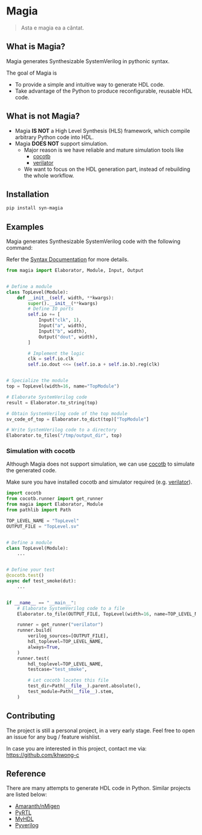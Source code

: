 # Magia

> Asta e magia ea a căntat.

## What is Magia?

Magia generates Synthesizable SystemVerilog in pythonic syntax.

The goal of Magia is

- To provide a simple and intuitive way to generate HDL code.
- Take advantage of the Python to produce reconfigurable, reusable HDL code.

## What is not Magia?

- Magia **IS NOT** a High Level Synthesis (HLS) framework, which compile arbitrary Python code into HDL.
- Magia **DOES NOT** support simulation.
    - Major reason is we have reliable and mature simulation tools like
        - [cocotb](https://www.cocotb.org/)
        - [verilator](https://www.veripool.org/verilator/)
    - We want to focus on the HDL generation part, instead of rebuilding the whole workflow.

## Installation

```bash
pip install syn-magia
```

## Examples

Magia generates Synthesizable SystemVerilog code with the following command:

Refer the [Syntax Documentation](docs/syntax.md) for more details.

```python
from magia import Elaborator, Module, Input, Output


# Define a module
class TopLevel(Module):
    def __init__(self, width, **kwargs):
        super().__init__(**kwargs)
        # Define IO ports
        self.io += [
            Input("clk", 1),
            Input("a", width),
            Input("b", width),
            Output("dout", width),
        ]

        # Implement the logic
        clk = self.io.clk
        self.io.dout <<= (self.io.a + self.io.b).reg(clk)


# Specialize the module
top = TopLevel(width=16, name="TopModule")

# Elaborate SystemVerilog code
result = Elaborator.to_string(top)

# Obtain SystemVerilog code of the top module
sv_code_of_top = Elaborator.to_dict(top)["TopModule"]

# Write SystemVerilog code to a directory
Elaborator.to_files("/tmp/output_dir", top)
```

### Simulation with cocotb

Although Magia does not support simulation, we can use [cocotb](https://www.cocotb.org/) to simulate the generated code.

Make sure you have installed cocotb and simulator required (e.g. [verilator](https://www.veripool.org/verilator/)).

```python
import cocotb
from cocotb.runner import get_runner
from magia import Elaborator, Module
from pathlib import Path

TOP_LEVEL_NAME = "TopLevel"
OUTPUT_FILE = "TopLevel.sv"


# Define a module
class TopLevel(Module):
    ...


# Define your test
@cocotb.test()
async def test_smoke(dut):
    ...


if __name__ == "__main__":
    # Elaborate SystemVerilog code to a file
    Elaborator.to_file(OUTPUT_FILE, TopLevel(width=16, name=TOP_LEVEL_NAME))

    runner = get_runner("verilator")
    runner.build(
        verilog_sources=[OUTPUT_FILE],
        hdl_toplevel=TOP_LEVEL_NAME,
        always=True,
    )
    runner.test(
        hdl_toplevel=TOP_LEVEL_NAME,
        testcase="test_smoke",

        # Let cocotb locates this file
        test_dir=Path(__file__).parent.absolute(),
        test_module=Path(__file__).stem,
    )
```

## Contributing

The project is still a personal project, in a very early stage.
Feel free to open an issue for any bug / feature wishlist.

In case you are interested in this project, contact me via:
https://github.com/khwong-c

## Reference

There are many attempts to generate HDL code in Python.
Similar projects are listed below:

- [Amaranth/nMigen](https://github.com/amaranth-lang/amaranth)
- [PyRTL](https://pyrtl.readthedocs.io/)
- [MyHDL](http://www.myhdl.org/)
- [Pyverilog](https://github.com/PyHDI/Pyverilog)